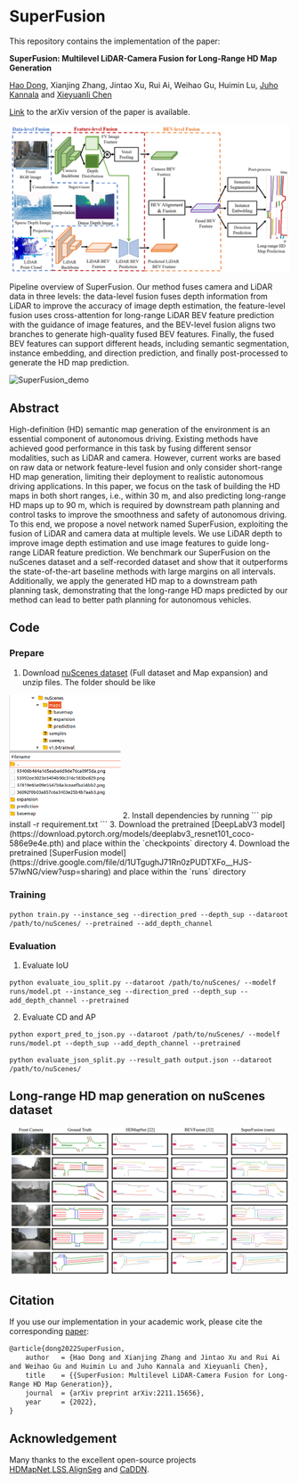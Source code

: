 # SuperFusion

This repository contains the implementation of the paper:

**SuperFusion: Multilevel LiDAR-Camera Fusion for Long-Range HD Map Generation**

[Hao Dong](https://sites.google.com/view/dong-hao/), Xianjing Zhang, Jintao Xu, Rui Ai, Weihao Gu, Huimin Lu, [Juho Kannala](https://users.aalto.fi/~kannalj1/) and [Xieyuanli Chen](http://xieyuanli-chen.com/) 

[Link](https://arxiv.org/abs/2211.15656) to the arXiv version of the paper is available.

<img src="pics/overview.png" width="800">

Pipeline overview of SuperFusion. Our method fuses camera and LiDAR data in three levels: the data-level fusion fuses depth information from LiDAR to improve the accuracy of image depth estimation, the feature-level fusion uses cross-attention for long-range LiDAR BEV feature prediction with the guidance of image features, and the BEV-level fusion aligns two branches to generate high-quality fused BEV features. Finally, the fused BEV features can support different heads, including semantic segmentation, instance embedding, and direction prediction, and finally post-processed to generate the HD map prediction.

![SuperFusion_demo](pics/SuperFusion_demo.gif)

## Abstract
High-definition (HD) semantic map generation of the environment is an essential component of autonomous driving. Existing methods have achieved good performance in this task by fusing different sensor modalities, such as LiDAR and camera. However, current works are based on raw data or network feature-level fusion and only consider short-range HD map generation, limiting their deployment to realistic autonomous driving applications. In this paper, we focus on the task of building the HD maps in both short ranges, i.e., within 30 m, and also predicting long-range HD maps up to 90 m, which is required by downstream path planning and control tasks to improve the smoothness and safety of autonomous driving. To this end, we propose a novel network named SuperFusion, exploiting the fusion of LiDAR and camera data at multiple levels. We use LiDAR depth to improve image depth estimation and use image features to guide long-range LiDAR feature prediction. We benchmark our SuperFusion on the nuScenes dataset and a self-recorded dataset and show that it outperforms the state-of-the-art baseline methods with large margins on all intervals. Additionally, we apply the generated HD map to a downstream path planning task, demonstrating that the long-range HD maps predicted by our method can lead to better path planning for autonomous vehicles.

## Code
### Prepare
1. Download [nuScenes dataset](https://www.nuscenes.org/) (Full dataset and Map expansion) and unzip files. The folder should be like
<img src="pics/dataset.png" width="200">
2. Install dependencies by running
```
pip install -r requirement.txt
```
3. Download the pretrained [DeepLabV3 model](https://download.pytorch.org/models/deeplabv3_resnet101_coco-586e9e4e.pth) and place within the `checkpoints` directory
4. Download the pretrained [SuperFusion model](https://drive.google.com/file/d/1UTgughJ71Rn0zPUDTXFo__HJS-57lwNG/view?usp=sharing) and place within the `runs` directory
   
### Training
```
python train.py --instance_seg --direction_pred --depth_sup --dataroot /path/to/nuScenes/ --pretrained --add_depth_channel
```

### Evaluation
1. Evaluate IoU
```
python evaluate_iou_split.py --dataroot /path/to/nuScenes/ --modelf runs/model.pt --instance_seg --direction_pred --depth_sup --add_depth_channel --pretrained
```
2. Evaluate CD and AP
```
python export_pred_to_json.py --dataroot /path/to/nuScenes/ --modelf runs/model.pt --depth_sup --add_depth_channel --pretrained
```
```
python evaluate_json_split.py --result_path output.json --dataroot /path/to/nuScenes/
```

## Long-range HD map generation on nuScenes dataset
<img src="pics/results.png" width="800">

## Citation
If you use our implementation in your academic work, please cite the corresponding [paper](https://arxiv.org/abs/2211.15656):
```
@article{dong2022SuperFusion,
	author   = {Hao Dong and Xianjing Zhang and Jintao Xu and Rui Ai and Weihao Gu and Huimin Lu and Juho Kannala and Xieyuanli Chen},
	title    = {{SuperFusion: Multilevel LiDAR-Camera Fusion for Long-Range HD Map Generation}},
	journal  = {arXiv preprint arXiv:2211.15656},
	year     = {2022},
}
```

## Acknowledgement

Many thanks to the excellent open-source projects [HDMapNet](https://github.com/Tsinghua-MARS-Lab/HDMapNet),[LSS](https://github.com/nv-tlabs/lift-splat-shoot),[AlignSeg](https://github.com/speedinghzl/AlignSeg) and [CaDDN](https://github.com/TRAILab/CaDDN).